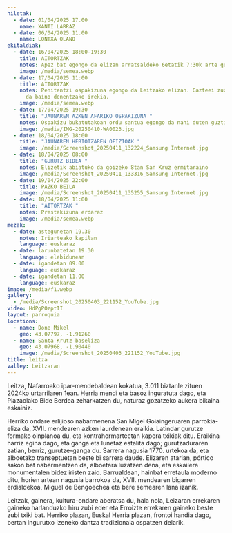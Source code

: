 ```yaml
---
hiletak:
  - date: 01/04/2025 17.00
    name: XANTI LARRAZ
  - date: 06/04/2025 11.00
    name: LONTXA OLANO
ekitaldiak:
  - date: 16/04/2025 18:00-19:30
    title: AITORTZAK
    notes: Apez bat egongo da elizan arratsaldeko 6etatik 7:30k arte gutxi gora behera
    image: /media/semea.webp
  - date: 17/04/2025 11:00
    title: AITORTZAK
    notes: Penitentzi ospakizuna egongo da Leitzako elizan. Gazteei zuzendua izango
      da baino denentzako irekia.
    image: /media/semea.webp
  - date: 17/04/2025 19:30
    title: "JAUNAREN AZKEN AFARIKO OSPAKIZUNA "
    notes: Ospakizu bukatutakoan ordu santua egongo da nahi duten guztientzat
    image: /media/IMG-20250410-WA0023.jpg
  - date: 18/04/2025 18:00
    title: "JAUNAREN HERIOTZAREN OFIZIOAK "
    image: /media/Screenshot_20250411_132224_Samsung Internet.jpg
  - date: 18/04/2025 08:00
    title: "GURUTZ BIDEA "
    notes: Elizetik abiatuko da goizeko 8tan San Kruz ermitaraino
    image: /media/Screenshot_20250411_133316_Samsung Internet.jpg
  - date: 19/04/2025 22:00
    title: PAZKO BEILA
    image: /media/Screenshot_20250411_135255_Samsung Internet.jpg
  - date: 18/04/2025 11:00
    title: "AITORTZAK "
    notes: Prestakizuna erdaraz
    image: /media/semea.webp
mezak:
  - date: astegunetan 19.30
    notes: Iriarteako kapilan
    language: euskaraz
  - date: larunbatetan 19.30
    language: elebidunean
  - date: igandetan 09.00
    language: euskaraz
  - date: igandetan 11.00
    language: euskaraz
image: /media/f1.webp
gallery:
  - /media/Screenshot_20250403_221152_YouTube.jpg
video: HdPgPOzptII
layout: parroquia
locations:
  - name: Done Mikel
    geo: 43.07797, -1.91260
  - name: Santa Krutz baseliza
    geo: 43.07968, -1.90440
    image: /media/Screenshot_20250403_221152_YouTube.jpg
title: leitza
valley: Leitzaran
---
```

Leitza, Nafarroako ipar-mendebaldean kokatua, 3.011 biztanle zituen 2024ko urtarrilaren 1ean. Herria mendi eta basoz inguratuta dago, eta Plazaolako Bide Berdea zeharkatzen du, naturaz gozatzeko aukera bikaina eskainiz.

Herriko ondare erlijioso nabarmenena San Migel Goiaingeruaren parrokia-eliza da, XVII. mendearen azken laurdenean eraikia. Latindar gurutze formako oinplanoa du, eta kontrahormarteetan kapera txikiak ditu. Eraikina harriz egina dago, eta ganga eta lunetaz estalita dago; gurutzaduraren zatian, berriz, gurutze-ganga du. Sarrera nagusia 1770. urtekoa da, eta alboetako transeptuetan beste bi sarrera daude. Elizaren atarian, pórtico sakon bat nabarmentzen da, alboetara luzatzen dena, eta eskailera monumentalen bidez iristen zaio. Barrualdean, hainbat erretaula moderno ditu, horien artean nagusia barrokoa da, XVII. mendearen bigarren erdialdekoa, Miguel de Bengoechea eta bere semearen lana izanik.

Leitzak, gainera, kultura-ondare aberatsa du, hala nola, Leizaran errekaren gaineko harlanduzko hiru zubi eder eta Erroizte errekaren gaineko beste zubi txiki bat. Herriko plazan, Euskal Herria plazan, frontoi handia dago, bertan Ingurutxo izeneko dantza tradizionala ospatzen delarik.
